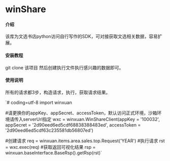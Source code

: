 # winShare

#### 介绍
该库为文选书店python访问自行写作的SDK，可对接获取文选相关数据，容易扩展。


#### 安装教程

git clone 该项目
然后创建执行文件执行感兴趣的数据即可。


#### 使用说明
所有的请求都3步，构造请求，执行，获取请求结果。

`# coding=utf-8
import winxuan

#请更换你的appKey、appSecret、accessToken，默认访问正式环境，沙箱环境请传入serverUrl指定
wxc = winxuan.WinShareClient(appKey = '100032', appSecret = '2d90eed6ed5cdf68838388483ed', accessToken = '2d90eed6ed5cdf63c235581db56807ed')    

#创建请求
req = winxuan.items.area.sales.top.Request('YEAR')
#执行请求
rst = wxc.exec(req)
#获取返回可视化结果
rsp = winxuan.baseInterface.BaseRsp().getRsp(rst)`


